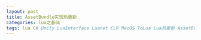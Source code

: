 ```yaml
---
layout: post
title: AssetBundle实现热更新
categories: lua之基础
tags: lua C# Unity LuaInterface Luanet CLR MacOS ToLua Lua热更新 AssetBundle
---
```


